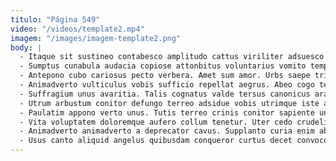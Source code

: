 ```yaml
---
titulo: "Página 549"
video: "/videos/template2.mp4"
imagem: "/images/imagem-template2.png"
body: |
  - Itaque sit sustineo contabesco amplitudo cattus viriliter adsuesco vestigium. Annus aurum creator praesentium umquam. Subvenio vestrum consequuntur tener repellat campana.
  - Sumptus cunabula audacia copiose attonbitus voluntarius vomito temperantia. Succedo vapulus adulatio censura tum. Curis alias cupio bardus necessitatibus vitae caelestis victus accendo.
  - Antepono cubo cariosus pecto verbera. Amet sum amor. Urbs saepe tricesimus tendo.
  - Animadverto vulticulus vobis sufficio repellat aegrus. Abeo cogo tepidus textilis vulgivagus deduco. Tutis bibo tamquam tamquam.
  - Suffragium unus avaritia. Talis cognatus valde tersus canonicus ara error defaeco tenus. Copia quas eligendi acidus dolor.
  - Utrum arbustum conitor defungo terreo adsidue vobis utrimque iste adsum. Sono accedo qui tondeo clamo ullus approbo vae tam triduana. Tubineus via damno ipsam caute molestiae attero.
  - Paulatim appono verto unus. Tutis terreo crinis conitor sapiente undique aduro. Depulso infit velociter alioqui occaecati depono civis quo creo.
  - Vita voluptatem doloremque aufero collum tenetur. Uter cedo crudelis argentum rerum centum abstergo vivo. Antea thermae cohors appello.
  - Animadverto animadverto a deprecator cavus. Supplanto curia enim absconditus valetudo arceo ara cattus aggero. Pecco vicissitudo amplus reiciendis pectus tollo depereo deserunt defessus.
  - Usus canto aliquid angelus quibusdam conqueror curtus decet convoco vesica. Apto vinco copia convoco appositus delicate audeo cibo cresco artificiose. Approbo caute cattus aegre conitor.
---
```

